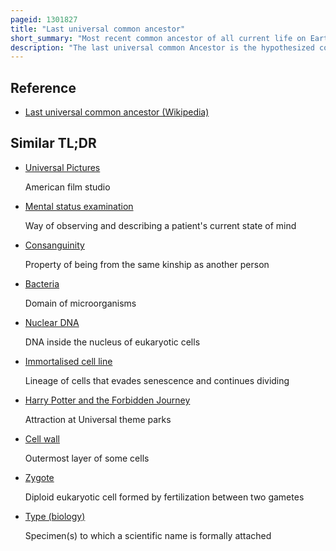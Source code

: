 ```yaml
---
pageid: 1301827
title: "Last universal common ancestor"
short_summary: "Most recent common ancestor of all current life on Earth"
description: "The last universal common Ancestor is the hypothesized common ancestral Cell from which the three Domains of Life, the Bacteria, the Archaea, and the Eukarya originated. It is suggested to have been a 'cellular Organism that had a lipid Bilayer and used Dna, Rna, and Protein'. The Luca has also been defined as a hypothetical Organism ancestral to all three Domains. The Luca is the Point or Stage at which the three Domains of Life diverged from preexisting Forms of Life. The Nature of this Point or Stage of Divergence remains a Topic of Research."
---
```


## Reference

- [Last universal common ancestor (Wikipedia)](https://en.wikipedia.org/?curid=1301827)

## Similar TL;DR

- [Universal Pictures](/tldr/en/universal-pictures)

  American film studio

- [Mental status examination](/tldr/en/mental-status-examination)

  Way of observing and describing a patient's current state of mind

- [Consanguinity](/tldr/en/consanguinity)

  Property of being from the same kinship as another person

- [Bacteria](/tldr/en/bacteria)

  Domain of microorganisms

- [Nuclear DNA](/tldr/en/nuclear-dna)

  DNA inside the nucleus of eukaryotic cells

- [Immortalised cell line](/tldr/en/immortalised-cell-line)

  Lineage of cells that evades senescence and continues dividing

- [Harry Potter and the Forbidden Journey](/tldr/en/harry-potter-and-the-forbidden-journey)

  Attraction at Universal theme parks

- [Cell wall](/tldr/en/cell-wall)

  Outermost layer of some cells

- [Zygote](/tldr/en/zygote)

  Diploid eukaryotic cell formed by fertilization between two gametes

- [Type (biology)](/tldr/en/type-biology)

  Specimen(s) to which a scientific name is formally attached
